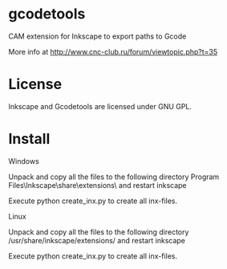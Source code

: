 gcodetools
==========

CAM extension for Inkscape to export paths to Gcode 

More info at http://www.cnc-club.ru/forum/viewtopic.php?t=35


License
==========
Inkscape and Gcodetools are licensed under GNU GPL.



Install
==========
Windows

Unpack and copy all the files to the following directory Program Files\Inkscape\share\extensions\ and restart inkscape

Execute python create_inx.py to create all inx-files.

Linux

Unpack and copy all the files to the following directory /usr/share/inkscape/extensions/ and restart inkscape

Execute python create_inx.py to create all inx-files.

